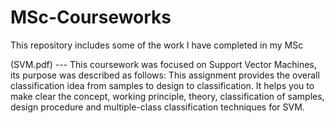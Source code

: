 # MSc-Courseworks
This repository includes some of the work I have completed in my MSc

(SVM.pdf) --- This coursework was focused on Support Vector Machines, its purpose was described as follows: This assignment provides the overall classification idea from samples to design to classification. It helps you to make clear the concept, working principle, theory, classification of samples, design procedure and multiple-class classification techniques for SVM.
